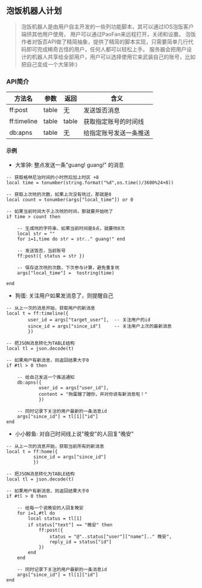## 泡饭机器人计划

> 泡饭机器人是由用户自主开发的一些列功能脚本，其可以通过IOS泡饭客户端供其他用户使用， 用户可以通过PaoFan来远程打开，关闭和设置。
> 泡饭作者对饭否API做了精简抽象，提供了精简的脚本实现，只需要简单几行代码即可完成稀奇古怪的用户，任何人都可以轻松上手。
> 服务器会把用户设计的机器人共享给全部用户，用户可以选择使用它来武装自己的账号，比如把自己变成一个大笨钟:)



### API简介

| 方法名 | 参数 | 返回 | 含义 |
| ----- | ---- | --- | --- |
| ff:post | table | 无 | 发送饭否消息 |
| ff:timeline | table | table | 获取指定账号的时间线 | 
| db:apns | table | 无 | 给指定账号发送一条推送 | 

#### 示例

* 大笨钟: 整点发送一条"guang! guang!" 的消息

~~~
-- 获取格林尼治时间的小时然后加上时区 +8
local time = tonumber(string.format("%d",os.time()/3600%24+8))

-- 获取上次咣的次数，如果上次没有咣过，那就是0
local count = tonumber(args["local_time"]) or 0

-- 如果当前时间大于上次咣的时间，那就要开始咣了
if time > count then

    -- 生成咣的字符串，如果当前时间是8点，就要咣8次
    local str = ""
    for i=1,time do str = str.." guang!" end

    -- 发送饭否，当前账号
    ff:post({ status = str })

    -- 保存这次咣的次数，下次参与计算，避免重复咣
    args["local_time"] =  tostring(time)

end
~~~


* 狗蛋: 关注用户如果发消息了，则提醒自己

~~~
-- 从上一次的消息开始，获取用户的新消息
local t = ff:timeline({
        user_id = args["target_user"],  -- 关注用户的id
        since_id = args["since_id"]     -- 关注用户上次的最新消息
        })

-- 把JSON消息转化为TABLE结构
local tl = json.decode(t)

-- 如果用户有新消息，则返回结果大于0
if #tl > 0 then

    -- 给自己发送一个推送通知
    db:apns({
            user_id = args["user_id"],
            content = "狗蛋蹭了蹭你，并对你说有新消息啦！"
            })

    -- 同时记录下关注的用户最新的一条消息id
    args["since_id"] = tl[1]["id"]
end

~~~

* 小小鲸鱼: 对自己时间线上说"晚安"的人回复"晚安"

~~~
-- 从上一次的消息开始，获取当前所有的新消息
local t = ff:home({
          since_id = args["since_id"]
          })

-- 把JSON消息转化为TABLE结构
local tl = json.decode(t)

-- 如果用户有新消息，则返回结果大于0
if #tl > 0 then

    -- 给每一个说晚安的人回复晚安
    for i=1,#tl do
        local status = tl[1]
        if status["text"] == "晚安" then
            ff:post({
                status = "@"..status["user"]["name"].." 晚安",
                reply_id = status["id"]
            })
        end
    end

    -- 同时记录下关注的用户最新的一条消息id
    args["since_id"] = tl[1]["id"]
end
~~~
